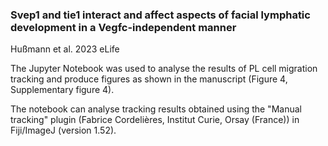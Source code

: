 ### Svep1 and tie1 interact and affect aspects of facial lymphatic development in a Vegfc-independent manner

Hußmann et al. 2023
eLife

The Jupyter Notebook was used to analyse the results of PL cell migration tracking and produce figures as shown in the manuscript (Figure 4, Supplementary figure 4).

The notebook can analyse tracking results obtained using the "Manual tracking" plugin (Fabrice Cordelières, Institut Curie, Orsay (France)) in Fiji/ImageJ (version 1.52). 

